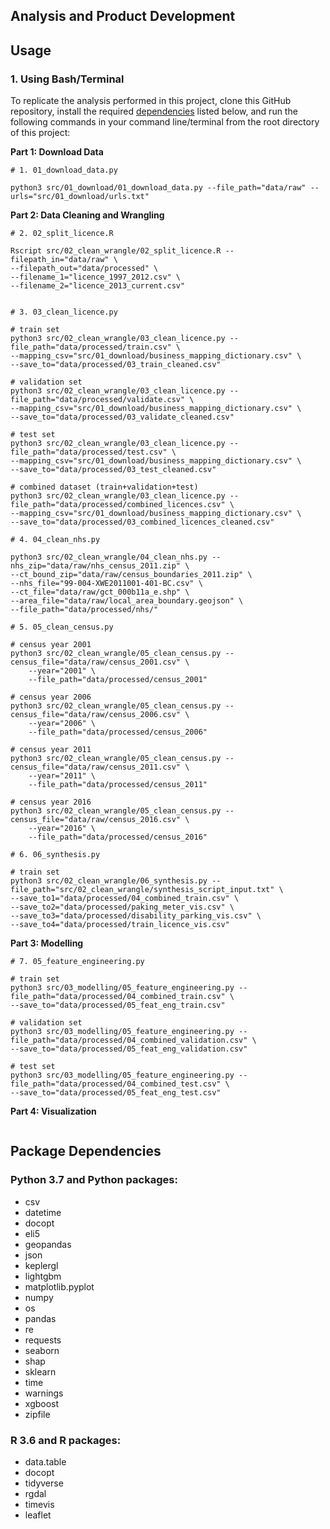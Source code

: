 ## Analysis and Product Development


## Usage

### 1. Using Bash/Terminal 

To replicate the analysis performed in this project, clone this GitHub repository, install the required [dependencies](#package-dependencies) listed below, and run the following commands in your command line/terminal from the root directory of this project:

**Part 1: Download Data**  
```{bash}
# 1. 01_download_data.py

python3 src/01_download/01_download_data.py --file_path="data/raw" --urls="src/01_download/urls.txt"
```

**Part 2: Data Cleaning and Wrangling**  
```{bash}
# 2. 02_split_licence.R

Rscript src/02_clean_wrangle/02_split_licence.R --filepath_in="data/raw" \
--filepath_out="data/processed" \
--filename_1="licence_1997_2012.csv" \
--filename_2="licence_2013_current.csv"


# 3. 03_clean_licence.py

# train set
python3 src/02_clean_wrangle/03_clean_licence.py --file_path="data/processed/train.csv" \
--mapping_csv="src/01_download/business_mapping_dictionary.csv" \
--save_to="data/processed/03_train_cleaned.csv"

# validation set
python3 src/02_clean_wrangle/03_clean_licence.py --file_path="data/processed/validate.csv" \
--mapping_csv="src/01_download/business_mapping_dictionary.csv" \
--save_to="data/processed/03_validate_cleaned.csv"

# test set
python3 src/02_clean_wrangle/03_clean_licence.py --file_path="data/processed/test.csv" \
--mapping_csv="src/01_download/business_mapping_dictionary.csv" \
--save_to="data/processed/03_test_cleaned.csv"

# combined dataset (train+validation+test)
python3 src/02_clean_wrangle/03_clean_licence.py --file_path="data/processed/combined_licences.csv" \
--mapping_csv="src/01_download/business_mapping_dictionary.csv" \
--save_to="data/processed/03_combined_licences_cleaned.csv"

# 4. 04_clean_nhs.py

python3 src/02_clean_wrangle/04_clean_nhs.py --nhs_zip="data/raw/nhs_census_2011.zip" \
--ct_bound_zip="data/raw/census_boundaries_2011.zip" \
--nhs_file="99-004-XWE2011001-401-BC.csv" \
--ct_file="data/raw/gct_000b11a_e.shp" \
--area_file="data/raw/local_area_boundary.geojson" \
--file_path="data/processed/nhs/"

# 5. 05_clean_census.py

# census year 2001
python3 src/02_clean_wrangle/05_clean_census.py --census_file="data/raw/census_2001.csv" \
    --year="2001" \
    --file_path="data/processed/census_2001"

# census year 2006
python3 src/02_clean_wrangle/05_clean_census.py --census_file="data/raw/census_2006.csv" \
    --year="2006" \
    --file_path="data/processed/census_2006"

# census year 2011
python3 src/02_clean_wrangle/05_clean_census.py --census_file="data/raw/census_2011.csv" \
    --year="2011" \
    --file_path="data/processed/census_2011"

# census year 2016
python3 src/02_clean_wrangle/05_clean_census.py --census_file="data/raw/census_2016.csv" \
    --year="2016" \
    --file_path="data/processed/census_2016"

# 6. 06_synthesis.py

# train set
python3 src/02_clean_wrangle/06_synthesis.py --file_path="src/02_clean_wrangle/synthesis_script_input.txt" \
--save_to1="data/processed/04_combined_train.csv" \
--save_to2="data/processed/paking_meter_vis.csv" \
--save_to3="data/processed/disability_parking_vis.csv" \
--save_to4="data/processed/train_licence_vis.csv"
```

**Part 3: Modelling**

```{bash}
# 7. 05_feature_engineering.py

# train set
python3 src/03_modelling/05_feature_engineering.py --file_path="data/processed/04_combined_train.csv" \
--save_to="data/processed/05_feat_eng_train.csv"

# validation set
python3 src/03_modelling/05_feature_engineering.py --file_path="data/processed/04_combined_validation.csv" \
--save_to="data/processed/05_feat_eng_validation.csv"

# test set
python3 src/03_modelling/05_feature_engineering.py --file_path="data/processed/04_combined_test.csv" \
--save_to="data/processed/05_feat_eng_test.csv"
```

**Part 4: Visualization**
```{bash}

```

## Package Dependencies

### Python 3.7 and Python packages:

- csv
- datetime
- docopt
- eli5
- geopandas
- json
- keplergl
- lightgbm
- matplotlib.pyplot
- numpy
- os
- pandas 
- re
- requests
- seaborn
- shap
- sklearn
- time
- warnings
- xgboost
- zipfile

### R 3.6 and R packages:

- data.table
- docopt
- tidyverse
- rgdal
- timevis
- leaflet
